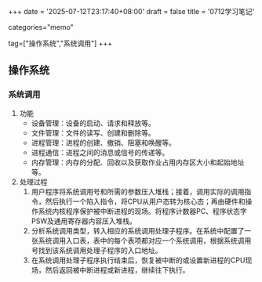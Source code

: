 +++
date = '2025-07-12T23:17:40+08:00'
draft = false
title = '0712学习笔记'

categories="memo"

tag=["操作系统","系统调用"]
+++

## 操作系统

### 系统调用

1. 功能
   * 设备管理：设备的启动、请求和释放等。
   * 文件管理：文件的读写、创建和删除等。
   * 进程管理：进程的创建、撤销、阻塞和唤醒等。
   * 进程通信：进程之间的消息或信号的传递等。
   * 内存管理：内存的分配、回收以及获取作业占用内存区大小和起始地址等。
2. 处理过程
   1. 用户程序将系统调用号和所需的参数压入堆栈；接着，调用实际的调用指令，然后执行一个陷入指令，将CPU从用户态转为核心态；再由硬件和操作系统内核程序保护被中断进程的现场。将程序计数器PC、程序状态字PSW及通用寄存器内容压入堆栈。
   2. 分析系统调用类型，转入相应的系统调用处理子程序。在系统中配置了一张系统调用入口表，表中的每个表项都对应一个系统调用，根据系统调用号找到该系统调用处理子程序的入口地址。
   3. 在系统调用处理子程序执行结束后，恢复被中断的或设置新进程的CPU现场，然后返回被中断进程或新进程，继续往下执行。
